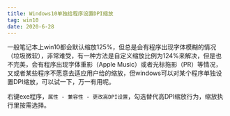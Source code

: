 ```yaml
---
title: Windows10单独给程序设置DPI缩放
tag: win10
date: 2020-6-28
---
```


一般笔记本上win10都会默认缩放125%，但总是会有程序出现字体模糊的情况（垃圾微软），非常难受，有一种方法是自定义缩放比例为124%来解决，但是也不完美，会有程序出现字体重影（Apple Music）或者光标拖影（PR）等情况，又或者某些程序不愿意去适应用户给的缩放，但windows可以对某个程序单独设置DPI缩放，可以试一下，万一有用呢。

右键exe程序，`属性 - 兼容性 - 更改高DPI设置`，勾选替代高DPI缩放行为，缩放执行里按需选择。

